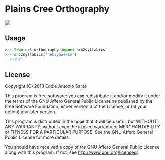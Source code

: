 Plains Cree Orthography
=======================

[![](https://img.shields.io/badge/calver-MAJOR.YYYY0M0D.PATCH-22bfda.svg)](http://calver.org/)

Usage
-----

```python
>>> from crk_orthography import sro2syllabics
>>> sro2syllabics('nêhiyawêwin')
'ᓀᐦᔭᐍᐏᐣ'
```


License
-------

Copyright (C) 2018 Eddie Antonio Santo

This program is free software: you can redistribute it and/or modify
it under the terms of the GNU Affero General Public License as
published by the Free Software Foundation, either version 3 of the
License, or (at your option) any later version.

This program is distributed in the hope that it will be useful,
but WITHOUT ANY WARRANTY; without even the implied warranty of
MERCHANTABILITY or FITNESS FOR A PARTICULAR PURPOSE.  See the
GNU Affero General Public License for more details.

You should have received a copy of the GNU Affero General Public License
along with this program.  If not, see <http://www.gnu.org/licenses/>.
